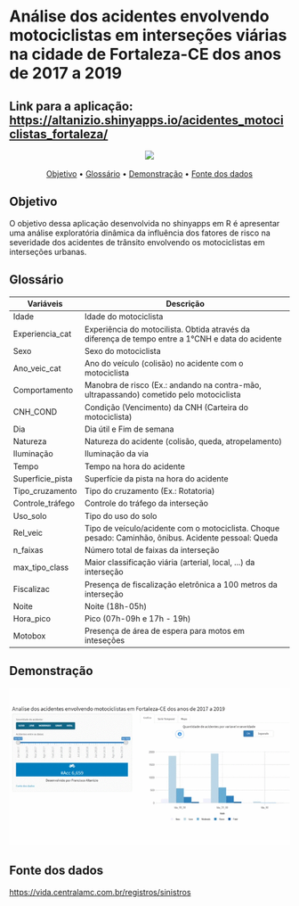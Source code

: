 # Análise dos acidentes envolvendo motociclistas em interseções viárias na cidade de Fortaleza-CE dos anos de 2017 a 2019

## Link para a aplicação: https://altanizio.shinyapps.io/acidentes_motociclistas_fortaleza/
<p align="center">
<a href="https://github.com/altanizio/R-Dashboard-Shiny-motociclistas/blob/main/LICENSE" alt="LICENSE">
        <img src="https://img.shields.io/github/license/altanizio/R-Dashboard-Shiny-motociclistas" /></a>
</p>
<p align="center">
 <a href="#objetivo">Objetivo</a> •
 <a href="#glossario">Glossário</a> • 
 <a href="#demonstração">Demonstração</a> • 
 <a href="#fonte">Fonte dos dados</a> 
</p>

<h2 id="objetivo">Objetivo</h2>

O objetivo dessa aplicação desenvolvida no shinyapps em R é apresentar uma análise exploratória dinâmica da influência dos fatores de risco na severidade dos acidentes de trânsito envolvendo os motociclistas em interseções urbanas.

<h2 id="glossario">Glossário</h2>

| Variáveis  |  Descrição  |
| ------------------- | ------------------- |
|  Idade |  Idade do motociclista |
|  Experiencia_cat |  Experiência do motocilista. Obtida através da diferença de tempo entre a 1°CNH e data do acidente |
|  Sexo |  Sexo do motociclista |
|  Ano_veic_cat |  Ano do veículo (colisão) no acidente com o motociclista |
|  Comportamento |  Manobra de risco (Ex.: andando na contra-mão, ultrapassando) cometido pelo motociclista |
|  CNH_COND |  Condição (Vencimento) da CNH (Carteira do motociclista) |
|  Dia |  Dia útil e Fim de semana |
|  Natureza |  Natureza do acidente (colisão, queda, atropelamento) |
|  Iluminação |  Iluminação da via |
|  Tempo |  Tempo na hora do acidente |
|  Superficie_pista |  Superfície da pista na hora do acidente |
|  Tipo_cruzamento | Tipo do cruzamento (Ex.: Rotatoria) |
|  Controle_tráfego | Controle do tráfego da interseção |
|  Uso_solo | Tipo do uso do solo |
|  Rel_veic | Tipo de veículo/acidente com o motociclista. Choque pesado: Caminhão, ônibus. Acidente pessoal: Queda |
|  n_faixas | Número total de faixas da interseção |
|  max_tipo_class | Maior classificação viária (arterial, local, ...) da interseção |
|  Fiscalizac | Presença de fiscalização eletrônica a 100 metros da interseção |
|  Noite | Noite (18h-05h) |
|  Hora_pico | Pico (07h-09h e 17h - 19h) |
|  Motobox | Presença de área de espera para motos em inteseções |


<h2 id="demonstração">Demonstração</h2>

![](Imagens/app.gif?raw=true)

<h2 id="fonte">Fonte dos dados</h2>

https://vida.centralamc.com.br/registros/sinistros

